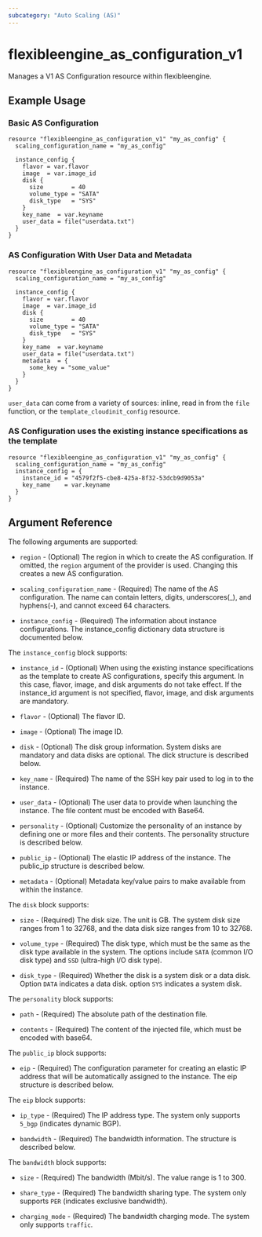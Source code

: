 ```yaml
---
subcategory: "Auto Scaling (AS)"
---
```


# flexibleengine_as_configuration_v1

Manages a V1 AS Configuration resource within flexibleengine.

## Example Usage

### Basic AS Configuration

```hcl
resource "flexibleengine_as_configuration_v1" "my_as_config" {
  scaling_configuration_name = "my_as_config"

  instance_config {
    flavor = var.flavor
    image  = var.image_id
    disk {
      size        = 40
      volume_type = "SATA"
      disk_type   = "SYS"
    }
    key_name  = var.keyname
    user_data = file("userdata.txt")
  }
}
```

### AS Configuration With User Data and Metadata

```hcl
resource "flexibleengine_as_configuration_v1" "my_as_config" {
  scaling_configuration_name = "my_as_config"

  instance_config {
    flavor = var.flavor
    image  = var.image_id
    disk {
      size        = 40
      volume_type = "SATA"
      disk_type   = "SYS"
    }
    key_name  = var.keyname
    user_data = file("userdata.txt")
    metadata  = {
      some_key = "some_value"
    }
  }
}
```

`user_data` can come from a variety of sources: inline, read in from the `file`
function, or the `template_cloudinit_config` resource.

### AS Configuration uses the existing instance specifications as the template

```hcl
resource "flexibleengine_as_configuration_v1" "my_as_config" {
  scaling_configuration_name = "my_as_config"
  instance_config = {
    instance_id = "4579f2f5-cbe8-425a-8f32-53dcb9d9053a"
    key_name    = var.keyname
  }
}
```

## Argument Reference

The following arguments are supported:

* `region` - (Optional) The region in which to create the AS configuration. If
    omitted, the `region` argument of the provider is used. Changing this
    creates a new AS configuration.

* `scaling_configuration_name` - (Required) The name of the AS configuration. The name can contain letters,
    digits, underscores(_), and hyphens(-), and cannot exceed 64 characters.

* `instance_config` - (Required) The information about instance configurations. The instance_config
    dictionary data structure is documented below.

The `instance_config` block supports:

* `instance_id` - (Optional) When using the existing instance specifications as the template to
    create AS configurations, specify this argument. In this case, flavor, image,
    and disk arguments do not take effect. If the instance_id argument is not specified,
    flavor, image, and disk arguments are mandatory.

* `flavor` - (Optional) The flavor ID.

* `image` - (Optional) The image ID.

* `disk` - (Optional) The disk group information. System disks are mandatory and data disks are optional.
    The dick structure is described below.

* `key_name` - (Required) The name of the SSH key pair used to log in to the instance.

* `user_data` - (Optional) The user data to provide when launching the instance.
    The file content must be encoded with Base64.

* `personality` - (Optional) Customize the personality of an instance by
    defining one or more files and their contents. The personality structure
    is described below.

* `public_ip` - (Optional) The elastic IP address of the instance. The public_ip structure
    is described below.

* `metadata` - (Optional) Metadata key/value pairs to make available from
    within the instance.

The `disk` block supports:

* `size` - (Required) The disk size. The unit is GB. The system disk size ranges from 1 to 32768,
    and the data disk size ranges from 10 to 32768.

* `volume_type` - (Required) The disk type, which must be the same as the disk type available in the system.
    The options include `SATA` (common I/O disk type) and `SSD` (ultra-high I/O disk type).

* `disk_type` - (Required) Whether the disk is a system disk or a data disk. Option `DATA` indicates
    a data disk. option `SYS` indicates a system disk.

The `personality` block supports:

* `path` - (Required) The absolute path of the destination file.

* `contents` - (Required) The content of the injected file, which must be encoded with base64.

The `public_ip` block supports:

* `eip` - (Required) The configuration parameter for creating an elastic IP address
    that will be automatically assigned to the instance. The eip structure is described below.

The `eip` block supports:

* `ip_type` - (Required) The IP address type. The system only supports `5_bgp` (indicates dynamic BGP).

* `bandwidth` - (Required) The bandwidth information. The structure is described below.


The `bandwidth` block supports:

* `size` - (Required) The bandwidth (Mbit/s). The value range is 1 to 300.

* `share_type` - (Required) The bandwidth sharing type. The system only supports `PER` (indicates exclusive bandwidth).

* `charging_mode` - (Required) The bandwidth charging mode. The system only supports `traffic`.
